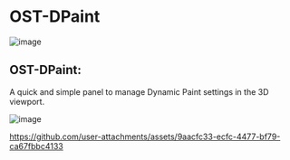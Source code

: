 # OST-DPaint

![image](https://github.com/user-attachments/assets/b29716da-ea75-4f50-a5ec-dd6ea2167603)


## **OST-DPaint:** 
A quick and simple panel to manage Dynamic Paint settings in the 3D viewport.

![image](https://github.com/user-attachments/assets/5539fc92-030e-4b00-91c4-322f66a350bc)




https://github.com/user-attachments/assets/9aacfc33-ecfc-4477-bf79-ca67fbbc4133

